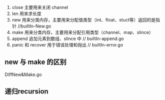 1. close 主要用来关闭 channel
2. len 用来求长度
3. new 用来分类内存，主要用来分配值类型（int、float、stuct等）返回的是指针  //builtIn-New.go
4. make 用来分类内存，主要用来分配引用类型（channel、map、slince）
5. append  追加元素到数组、slince  中   // builtIn-append.go
6. panic 和 recover 用于错误处理和抛出  // builtIn-error.go

## new 与 make 的区别
DiffNew&Make.go


## 递归recursion
